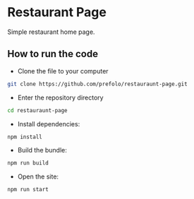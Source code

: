 # Restaurant Page

Simple restaurant home page.

## How to run the code

- Clone the file to your computer

```bash
git clone https://github.com/prefolo/restauraunt-page.git
```

- Enter the repository directory

```bash
cd restauraunt-page
```

- Install dependencies:

```bash
npm install
```

- Build the bundle:

```bash
npm run build
```

- Open the site:

```bash
npm run start
```

